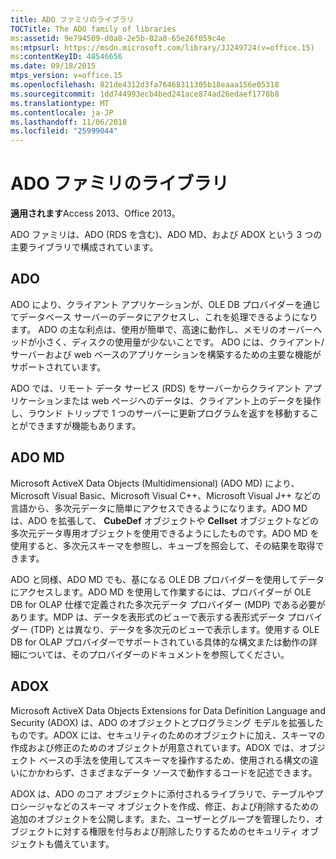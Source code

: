 ```yaml
---
title: ADO ファミリのライブラリ
TOCTitle: The ADO family of libraries
ms:assetid: 9e794509-d0a8-2e5b-02a8-65e26f059c4e
ms:mtpsurl: https://msdn.microsoft.com/library/JJ249724(v=office.15)
ms:contentKeyID: 48546656
ms.date: 09/18/2015
mtps_version: v=office.15
ms.openlocfilehash: 821de4312d3fa76468311305b18eaaa156e05318
ms.sourcegitcommit: 1dd744993ecb4bed241ace874ad26edaef1778b8
ms.translationtype: MT
ms.contentlocale: ja-JP
ms.lasthandoff: 11/06/2018
ms.locfileid: "25999044"
---
```

# <a name="the-ado-family-of-libraries"></a>ADO ファミリのライブラリ

**適用されます**Access 2013、Office 2013。

ADO ファミリは、ADO (RDS を含む)、ADO MD、および ADOX という 3 つの主要ライブラリで構成されています。

## <a name="ado"></a>ADO

ADO により、クライアント アプリケーションが、OLE DB プロバイダーを通じてデータベース サーバーのデータにアクセスし、これを処理できるようになります。 ADO の主な利点は、使用が簡単で、高速に動作し、メモリのオーバーヘッドが小さく、ディスクの使用量が少ないことです。 ADO には、クライアント/サーバーおよび web ベースのアプリケーションを構築するための主要な機能がサポートされています。

ADO では、リモート データ サービス (RDS) をサーバーからクライアント アプリケーションまたは web ページへのデータは、クライアント上のデータを操作し、ラウンド トリップで 1 つのサーバーに更新プログラムを返すを移動することができますが機能もあります。

## <a name="ado-md"></a>ADO MD

Microsoft ActiveX Data Objects (Multidimensional) (ADO MD) により、Microsoft Visual Basic、Microsoft Visual C++、Microsoft Visual J++ などの言語から、多次元データに簡単にアクセスできるようになります。ADO MD は、ADO を拡張して、 **CubeDef** オブジェクトや **Cellset** オブジェクトなどの多次元データ専用オブジェクトを使用できるようにしたものです。ADO MD を使用すると、多次元スキーマを参照し、キューブを照会して、その結果を取得できます。

ADO と同様、ADO MD でも、基になる OLE DB プロバイダーを使用してデータにアクセスします。ADO MD を使用して作業するには、プロバイダーが OLE DB for OLAP 仕様で定義された多次元データ プロバイダー (MDP) である必要があります。MDP は、データを表形式のビューで表示する表形式データ プロバイダー (TDP) とは異なり、データを多次元のビューで表示します。使用する OLE DB for OLAP プロバイダーでサポートされている具体的な構文または動作の詳細については、そのプロバイダーのドキュメントを参照してください。

## <a name="adox"></a>ADOX

Microsoft ActiveX Data Objects Extensions for Data Definition Language and Security (ADOX) は、ADO のオブジェクトとプログラミング モデルを拡張したものです。ADOX には、セキュリティのためのオブジェクトに加え、スキーマの作成および修正のためのオブジェクトが用意されています。ADOX では、オブジェクト ベースの手法を使用してスキーマを操作するため、使用される構文の違いにかかわらず、さまざまなデータ ソースで動作するコードを記述できます。

ADOX は、ADO のコア オブジェクトに添付されるライブラリで、テーブルやプロシージャなどのスキーマ オブジェクトを作成、修正、および削除するための追加のオブジェクトを公開します。また、ユーザーとグループを管理したり、オブジェクトに対する権限を付与および削除したりするためのセキュリティ オブジェクトも備えています。

